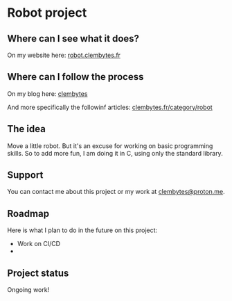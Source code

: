 # Robot project

## Where can I see what it does?

On my website here: [robot.clembytes.fr](https://robot.clembytes.fr)

## Where can I follow the process

On my blog here: [clembytes](https://clembytes.fr/)

And more specifically the followinf articles: [clembytes.fr/category/robot](https://clembytes.fr/category/robot/)

## The idea

Move a little robot. But it's an excuse for working on basic programming skills. So to add more fun, I am doing it in C, using only the standard library.

## Support

You can contact me about this project or my work at <clembytes@proton.me>.

## Roadmap

Here is what I plan to do in the future on this project:
- Work on CI/CD
- 

## Project status

Ongoing work!